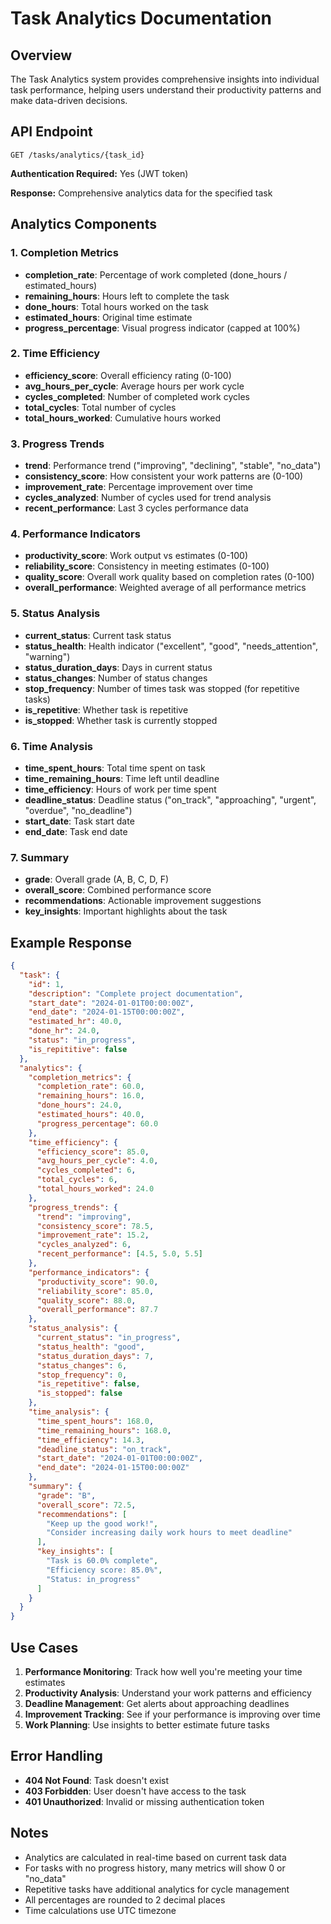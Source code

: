 # Task Analytics Documentation

## Overview

The Task Analytics system provides comprehensive insights into individual task performance, helping users understand their productivity patterns and make data-driven decisions.

## API Endpoint

```
GET /tasks/analytics/{task_id}
```

**Authentication Required:** Yes (JWT token)

**Response:** Comprehensive analytics data for the specified task

## Analytics Components

### 1. Completion Metrics

- **completion_rate**: Percentage of work completed (done_hours / estimated_hours)
- **remaining_hours**: Hours left to complete the task
- **done_hours**: Total hours worked on the task
- **estimated_hours**: Original time estimate
- **progress_percentage**: Visual progress indicator (capped at 100%)

### 2. Time Efficiency

- **efficiency_score**: Overall efficiency rating (0-100)
- **avg_hours_per_cycle**: Average hours per work cycle
- **cycles_completed**: Number of completed work cycles
- **total_cycles**: Total number of cycles
- **total_hours_worked**: Cumulative hours worked

### 3. Progress Trends

- **trend**: Performance trend ("improving", "declining", "stable", "no_data")
- **consistency_score**: How consistent your work patterns are (0-100)
- **improvement_rate**: Percentage improvement over time
- **cycles_analyzed**: Number of cycles used for trend analysis
- **recent_performance**: Last 3 cycles performance data

### 4. Performance Indicators

- **productivity_score**: Work output vs estimates (0-100)
- **reliability_score**: Consistency in meeting estimates (0-100)
- **quality_score**: Overall work quality based on completion rates (0-100)
- **overall_performance**: Weighted average of all performance metrics

### 5. Status Analysis

- **current_status**: Current task status
- **status_health**: Health indicator ("excellent", "good", "needs_attention", "warning")
- **status_duration_days**: Days in current status
- **status_changes**: Number of status changes
- **stop_frequency**: Number of times task was stopped (for repetitive tasks)
- **is_repetitive**: Whether task is repetitive
- **is_stopped**: Whether task is currently stopped

### 6. Time Analysis

- **time_spent_hours**: Total time spent on task
- **time_remaining_hours**: Time left until deadline
- **time_efficiency**: Hours of work per time spent
- **deadline_status**: Deadline status ("on_track", "approaching", "urgent", "overdue", "no_deadline")
- **start_date**: Task start date
- **end_date**: Task end date

### 7. Summary

- **grade**: Overall grade (A, B, C, D, F)
- **overall_score**: Combined performance score
- **recommendations**: Actionable improvement suggestions
- **key_insights**: Important highlights about the task

## Example Response

```json
{
  "task": {
    "id": 1,
    "description": "Complete project documentation",
    "start_date": "2024-01-01T00:00:00Z",
    "end_date": "2024-01-15T00:00:00Z",
    "estimated_hr": 40.0,
    "done_hr": 24.0,
    "status": "in_progress",
    "is_repititive": false
  },
  "analytics": {
    "completion_metrics": {
      "completion_rate": 60.0,
      "remaining_hours": 16.0,
      "done_hours": 24.0,
      "estimated_hours": 40.0,
      "progress_percentage": 60.0
    },
    "time_efficiency": {
      "efficiency_score": 85.0,
      "avg_hours_per_cycle": 4.0,
      "cycles_completed": 6,
      "total_cycles": 6,
      "total_hours_worked": 24.0
    },
    "progress_trends": {
      "trend": "improving",
      "consistency_score": 78.5,
      "improvement_rate": 15.2,
      "cycles_analyzed": 6,
      "recent_performance": [4.5, 5.0, 5.5]
    },
    "performance_indicators": {
      "productivity_score": 90.0,
      "reliability_score": 85.0,
      "quality_score": 88.0,
      "overall_performance": 87.7
    },
    "status_analysis": {
      "current_status": "in_progress",
      "status_health": "good",
      "status_duration_days": 7,
      "status_changes": 6,
      "stop_frequency": 0,
      "is_repetitive": false,
      "is_stopped": false
    },
    "time_analysis": {
      "time_spent_hours": 168.0,
      "time_remaining_hours": 168.0,
      "time_efficiency": 14.3,
      "deadline_status": "on_track",
      "start_date": "2024-01-01T00:00:00Z",
      "end_date": "2024-01-15T00:00:00Z"
    },
    "summary": {
      "grade": "B",
      "overall_score": 72.5,
      "recommendations": [
        "Keep up the good work!",
        "Consider increasing daily work hours to meet deadline"
      ],
      "key_insights": [
        "Task is 60.0% complete",
        "Efficiency score: 85.0%",
        "Status: in_progress"
      ]
    }
  }
}
```

## Use Cases

1. **Performance Monitoring**: Track how well you're meeting your time estimates
2. **Productivity Analysis**: Understand your work patterns and efficiency
3. **Deadline Management**: Get alerts about approaching deadlines
4. **Improvement Tracking**: See if your performance is improving over time
5. **Work Planning**: Use insights to better estimate future tasks

## Error Handling

- **404 Not Found**: Task doesn't exist
- **403 Forbidden**: User doesn't have access to the task
- **401 Unauthorized**: Invalid or missing authentication token

## Notes

- Analytics are calculated in real-time based on current task data
- For tasks with no progress history, many metrics will show 0 or "no_data"
- Repetitive tasks have additional analytics for cycle management
- All percentages are rounded to 2 decimal places
- Time calculations use UTC timezone
